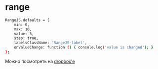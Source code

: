 range
=====
```bash
RangeJS.defaults = {
    min: 0,
    max: 10,
    value: 3,
    step: true,
    labelsClassName: 'RangeJS-label',
    onValueChange: function () { console.log('value is changed'); }
};
```
Можно посмотреть на [dropbox'e](http://dl.dropboxusercontent.com/u/28323090/rangejs/index.html)
